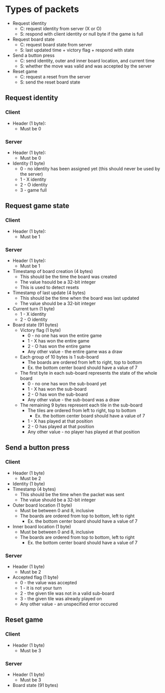 # Types of packets

* Request identity
  * C: request identity from server (X or O)
  * S: respond with client identity or null byte if the game is full
* Request board state
  * C: request board state from server
  * S: last updated time + victory flag + respond with state
* Send a button press
  * C: send identity, outer and inner board location, and current time
  * S: whether the move was valid and was accepted by the server
* Reset game
  * C: request a reset from the server
  * S: send the reset board state

## Request identity

### Client

* Header (1 byte):
  * Must be 0

### Server

* Header (1 byte):
  * Must be 0
* Identity (1 byte)
  * 0 - no identity has been assigned yet (this should never be used by the server)
  * 1 - X identity
  * 2 - O identity
  * 3 - game full

## Request game state

### Client

* Header (1 byte):
  * Must be 1

### Server

* Header (1 byte):
  * Must be 1
* Timestamp of board creation (4 bytes)
  * This should be the time the board was created
  * The value hsould be a 32-bit integer
  * This is used to detect resets
* Timestamp of last update (4 bytes)
  * This should be the time when the board was last updated
  * The value should be a 32-bit integer
* Current turn (1 byte)
  * 1 - X identity
  * 2 - O identity
* Board state (91 bytes)
  * Victory flag (1 byte)
    * 0 - no one has won the entire game
    * 1 - X has won the entire game
    * 2 - O has won the entire game
    * Any other value - the entire game was a draw
  * Each group of 10 bytes is 1 sub-board
    * The boards are ordered from left to right, top to bottom
    * Ex. the bottom center board should have a value of 7
  * The first byte in each sub-board represents the state of the whole board
    * 0 - no one has won the sub-board yet
    * 1 - X has won the sub-board
    * 2 - O has won the sub-board
    * Any other value - the sub-board was a draw
  * The remaining 9 bytes represent each tile in the sub-board
    * The tiles are ordered from left to right, top to bottom
      * Ex. the bottom center board should have a value of 7
    * 1 - X has played at that position
    * 2 - O has played at that position
    * Any other value - no player has played at that position

## Send a button press

### Client

* Header (1 byte)
  * Must be 2
* Identity (1 byte)
* Timestamp (4 bytes)
  * This should be the time when the packet was sent
  * The value should be a 32-bit integer
* Outer board location (1 byte)
  * Must be between 0 and 8, inclusive
  * The boards are ordered from top to bottom, left to right
    * Ex. the bottom center board should have a value of 7
* Inner board location (1 byte)
  * Must be between 0 and 8, inclusive
  * The boards are ordered from top to bottom, left to right
    * Ex. the bottom center board should have a value of 7

### Server

* Header (1 byte)
  * Must be 2
* Accepted flag (1 byte)
  * 0 - the value was accepted
  * 1 - it is not your turn
  * 2 - the given tile was not in a valid sub-board
  * 3 - the given tile was already played on
  * Any other value - an unspecified error occured

## Reset game

### Client

* Header (1 byte)
  * Must be 3

### Server
* Header (1 byte)
  * Must be 3
* Board state (91 bytes)